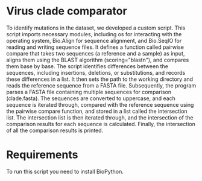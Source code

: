 # Virus clade comparator
To identify mutations in the dataset, we developed a custom script. This script imports necessary modules, including os for interacting with the operating system, Bio.Align for sequence alignment, and Bio.SeqIO for reading and writing sequence files. It defines a function called pairwise compare that takes two sequences (a reference and a sample) as input, aligns them using the BLAST algorithm (scoring="blastn"), and compares them base by base. The script identifies differences between the sequences, including insertions, deletions, or substitutions, and records these differences in a list. It then sets the path to the working directory and reads the reference sequence from a FASTA file. Subsequently, the program parses a FASTA file containing multiple sequences for comparison (clade.fasta). The sequences are converted to uppercase, and each sequence is iterated through, compared with the reference sequence using the pairwise compare function, and stored in a list called the intersection list. The intersection list is then iterated through, and the intersection of the comparison results for each sequence is calculated. Finally, the intersection of all the comparison results is printed.
# Requirements
To run this script you need to install BioPython.
